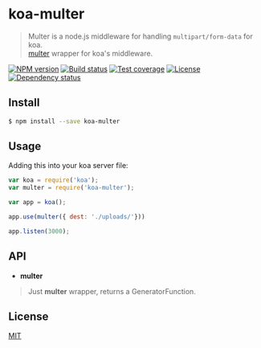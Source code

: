 # koa-multer

> Multer is a node.js middleware for handling `multipart/form-data` for koa.  
> [multer] wrapper for koa's middleware.

[![NPM version][npm-img]][npm-url]
[![Build status][travis-img]][travis-url]
[![Test coverage][coveralls-img]][coveralls-url]
[![License][license-img]][license-url]
[![Dependency status][david-img]][david-url]

## Install

```sh
$ npm install --save koa-multer
```

## Usage

Adding this into your koa server file:

```js
var koa = require('koa');
var multer = require('koa-multer');

var app = koa();

app.use(multer({ dest: './uploads/'}))

app.listen(3000);
```

## API

* **multer**

> Just **multer** wrapper, returns a GeneratorFunction.

## License

  [MIT](LICENSE)

[npm-img]: https://img.shields.io/npm/v/koa-multer.svg?style=flat-square
[npm-url]: https://npmjs.org/package/koa-multer
[travis-img]: https://travis-ci.org/koa-modules/multer.svg?style=flat-square
[travis-url]: https://travis-ci.org/koa-modules/multer
[coveralls-img]: https://img.shields.io/coveralls/koa-modules/multer.svg?style=flat-square
[coveralls-url]: https://coveralls.io/r/koa-modules/multer?branch=master
[license-img]: https://img.shields.io/badge/license-MIT-green.svg?style=flat-square
[license-url]: LICENSE
[david-img]: https://img.shields.io/david/koa-modules/multer.svg?style=flat-square
[david-url]: https://david-dm.org/koa-modules/multer
[multer]: https://github.com/expressjs/multer

